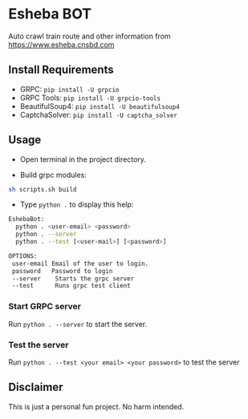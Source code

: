 # Esheba BOT

Auto crawl train route and other information from https://www.esheba.cnsbd.com

## Install Requirements

- GRPC: `pip install -U grpcio`
- GRPC Tools: `pip install -U grpcio-tools`
- BeautifulSoup4: `pip install -U beautifulsoup4`
- CaptchaSolver: `pip install -U captcha_solver`

## Usage

- Open terminal in the project directory.

- Build grpc modules:
```bash
sh scripts.sh build
```

- Type `python .` to display this help:
```bash
EshebaBot:
  python . <user-email> <password>
  python . --server
  python . --test [<user-mail>] [<password>]

OPTIONS:
 user-email Email of the user to login.
 password   Password to login
 --server    Starts the grpc server
 --test      Runs grpc test client

```

### Start GRPC server

Run `python . --server` to start the server.

### Test the server

Run `python . --test <your email> <your password>` to test the server

## Disclaimer

This is just a personal fun project. No harm intended.
